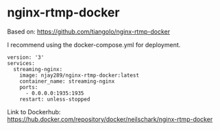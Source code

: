 # nginx-rtmp-docker

Based on: https://github.com/tiangolo/nginx-rtmp-docker

I recommend using the docker-compose.yml for deployment.

```
version: '3'
services:
  streaming-nginx:
    image: njay289/nginx-rtmp-docker:latest
    container_name: streaming-nginx
    ports:
      - 0.0.0.0:1935:1935
    restart: unless-stopped
```
Link to Dockerhub: https://hub.docker.com/repository/docker/neilschark/nginx-rtmp-docker
